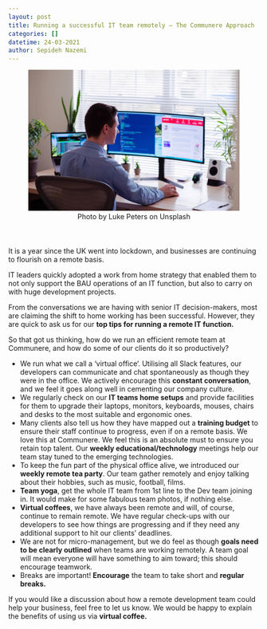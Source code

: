 ```yaml
---
layout: post
title: Running a successful IT team remotely – The Communere Approach
categories: []
datetime: 24-03-2021
author: Sepideh Nazemi
---
```


<figure>
<img src="/images/Running-a-successful-IT-team-remotely.jpg" />
  <figcaption style="text-align: center;">Photo by Luke Peters on Unsplash
</figcaption>
</figure>

It is a year since the UK went into lockdown, and businesses are continuing to flourish on a remote basis.

IT leaders quickly adopted a work from home strategy that enabled them to not only support the BAU operations of an IT function, but also to carry on with huge development projects.

From the conversations we are having with senior IT decision-makers, most are claiming the shift to home working has been successful. However, they are quick to ask us for our **top tips for running a remote IT function.**

So that got us thinking, how do we run an efficient remote team at Communere, and how do some of our clients do it so productively?

- We run what we call a ‘virtual office‘. Utilising all Slack features, our developers can communicate and chat spontaneously as though they were in the office. We actively encourage this **constant conversation**, and we feel it goes along well in cementing our company culture.
- We regularly check on our **IT teams home setups** and provide facilities for them to upgrade their laptops, monitors, keyboards, mouses, chairs and desks to the most suitable and ergonomic ones.
- Many clients also tell us how they have mapped out a **training budget** to ensure their staff continue to progress, even if on a remote basis. We love this at Communere. We feel this is an absolute must to ensure you retain top talent. Our **weekly educational/technology** meetings help our team stay tuned to the emerging technologies.
- To keep the fun part of the physical office alive, we introduced our **weekly remote tea party**. Our team gather remotely and enjoy talking about their hobbies, such as music, football, films.
- **Team yoga**, get the whole IT team from 1st line to the Dev team joining in. It would make for some fabulous team photos, if nothing else.
- **Virtual coffees**, we have always been remote and will, of course, continue to remain remote. We have regular check-ups with our developers to see how things are progressing and if they need any additional support to hit our clients’ deadlines.
- We are not for micro-management, but we do feel as though **goals need to be clearly outlined** when teams are working remotely. A team goal will mean everyone will have something to aim toward; this should encourage teamwork.
- Breaks are important! **Encourage** the team to take short and **regular breaks.**

If you would like a discussion about how a remote development team could help your business, feel free to let us know. We would be happy to explain the benefits of using us via **virtual coffee.**
